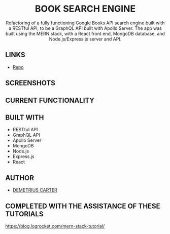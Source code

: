 <h1 align="center">BOOK SEARCH ENGINE</h1>

 <p align="center">Refactoring of a fully functioning Google Books API search engine built with a RESTful API, to be a GraphQL API built with Apollo Server. The app was built using the MERN stack, with a React front end, MongoDB database, and Node.js/Express.js server and API.</p>

 ## LINKS

 - [Repo](https://github.com/DEMETRIUSCARTER/Book-Search-Engine)


 ## SCREENSHOTS



 ## CURRENT FUNCTIONALITY


 ## BUILT WITH
 
 - RESTful API
 - GraphQL API
 - Apollo Server
 - MongoDB
 - Node.js
 - Express.js
 - React

 ## AUTHOR

 - [DEMETRIUS CARTER](https://github.com/DEMETRIUSCARTER)
 
 ## COMPLETED WITH THE ASSISTANCE OF THESE TUTORIALS
https://blog.logrocket.com/mern-stack-tutorial/
